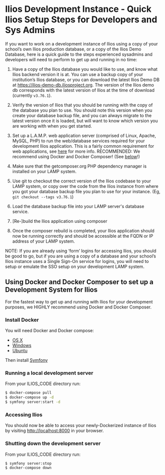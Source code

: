 # Ilios Development Instance - Quick Ilios Setup Steps for Developers and Sys Admins

If you want to work on a development instance of Ilios using a copy of your school’s own Ilios production database, or a copy of the Ilios Demo Database, here is a quick guide to the steps experienced sysadmins and developers will need to perform to get up and running in no time:

1. Have a copy of the Ilios database you would like to use, and know what Ilios backend version it is at.  You can use a backup copy of your institution’s Ilios database, or you can download the latest Ilios Demo DB at https://ilios-demo-db.iliosproject.org.  The version of the Ilios demo db corresponds with the latest version of Ilios at the time of download (currently `v3.76.1`).

2. Verify the version of Ilios that you should be running with the copy of the database you plan to use.  You should note this version when you create your database backup file, and you can always migrate to the latest version once it is loaded, but will want to know which version you are working with when you get started.

3. Set up a L.A.M.P. web application server (comprised of Linux, Apache, MySQL, PHP) to run the web/database services required for your development Ilios application. This is a fairly common requirement for web applications, see [here](https://github.com/ilios/ilios/blob/master/docs/install.md#pre-requisitesrequirements) for more info. RECOMMENDED: We recommend using Docker and Docker Composer! (See [below](https://github.com/ilios/ilios/edit/quickstart-docs/docs/ilios_quick_setup_for_admins.md##Using-Docker-and-Docker-Compose-to-set-up-a-Development-System-for-Ilios)!) 

4. Make sure that the getcomposer.org PHP dependency manager is installed on your LAMP system. 

5. Use git to checkout the correct version of the Ilios codebase to your LAMP system, or copy over the code from the Ilios instance from where you got your database backup file you plan to use for your instance. (Eg, `git checkout --tags v3.76.1`)

6. Load the database backup file into your LAMP server's database service.

7. [Re-]build the Ilios application using composer

8. Once the composer rebuild is completed, your Ilios application should now be running correctly and should be accessible at the FQDN or IP address of your LAMP system.

NOTE: If you are already using ‘form’ logins for accessing Ilios, you should be good to go, but if you are using a copy of a database and your school’s Ilios instance uses a Single Sign-On service for logins, you will need to setup or emulate the SSO setup on your development LAMP system.

## Using Docker and Docker Composer to set up a Development System for Ilios

For the fastest way to get up and running with Ilios for your development purposes, we HIGHLY recommend using Docker and Docker Composer.

### Install Docker

You will need Docker and Docker compose:

- [OS X](https://www.docker.com/docker-mac)
- [Windows](https://www.docker.com/docker-windows)
- [Ubuntu](https://docs.docker.com/engine/installation/linux/docker-ce/ubuntu/)

Then install [Symfony](https://symfony.com/download)

### Running a local development server

From your ILIOS_CODE directory run:

```bash
$ docker-compose pull
$ docker-compose up -d
$ symfony server:start -d
```

### Accessing Ilios

You should now be able to access your newly-Dockerized instance of Ilios 
by visiting [http://localhost:8000](http://localhost:8000) in your browser.

### Shutting down the development server

From your ILIOS_CODE directory run:

```bash
$ symfony server:stop
$ docker-compose down
```
